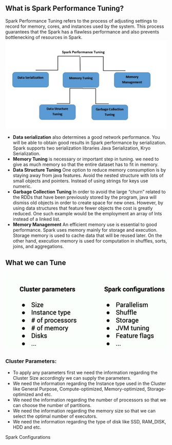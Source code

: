 ## What is Spark Performance Tuning?

Spark Performance Tuning refers to the process of adjusting settings to record for memory, cores, and instances used by the system. This process guarantees that the Spark has a flawless performance and also prevents bottlenecking of resources in Spark.
![Spark](https://github.com/gurditsingh/blog/blob/gh-pages/_screenshots/spark-tuning.jpg?raw=true)

 - **Data serialization** also determines a good network performance. You will be able to obtain good results in Spark performance by serialization. Spark supports two serialization libraries Java Serialization, Kryo Serialization.
 - **Memory Tuning** is necessary or important step in tuning. we need to give as much memory so that the entire dataset has to fit in memory.
 -  **Data Structure Tuning** One option to reduce memory consumption is by staying away from java features. Avoid the nested structure with lots of small objects and pointers. Instead of using strings for keys use numeric.
 -  **Garbage Collection Tuning** In order to avoid the large “churn” related to the RDDs that have been previously stored by the program, java will dismiss old objects in order to create space for new ones. However, by using data structures that feature fewer objects the cost is greatly reduced. One such example would be the employment an array of Ints instead of a linked list.
 -  **Memory Management** An efficient memory use is essential to good performance. Spark uses memory mainly for storage and execution. Storage memory is used to cache data that will be reused later. On the other hand, execution memory is used for computation in shuffles, sorts, joins, and aggregations.

## What we can Tune

![Spark](https://github.com/gurditsingh/blog/blob/gh-pages/_screenshots/spark-tuning2.png?raw=true)

### Cluster Parameters:

 - To apply any parameters first we need the information regarding the Cluster Size accordingly we can supply the parameters.
 - We need the information regarding the Instance type used in the Cluster like General Purpose, Compute-optimized, Memory-optimized, Storage-optimized and etc.
 - We need the information regarding the number of processors so that we can choose the number of partitions.
 - We need the information regarding the memory size so that we can select the optimal number of executors.
 - We need the information regarding the type of disk like SSD, RAM_DISK, HDD and etc.

Spark Configurations

<!--stackedit_data:
eyJoaXN0b3J5IjpbLTE5NzA3MzA2MzUsLTEwNTU4MTQ4MDcsLT
E3NzY0MTUzNzQsMTYwNjkzNjA5Nyw1ODQ3NzM4MzksMTQzNzI5
MTY0NSwtMjA4ODc0NjYxMiwzOTA4Mjc2OTcsLTY0MDY4ODc2NS
w0NTQwOTgyOTAsLTEyNDU2MTkxMTQsMTYyNzg1NDAxNywtMTc5
NzcwMjY0OCwtMTY1NDMwMDM1LDc4NjM4MzQ4NSwtNzMwMzYxMz
I3LC0yMDMwNzAyOTI2LDUzODg1Mjk4NiwyNzQ1NzEyMDcsMTA4
MjkwMzYwOV19
-->